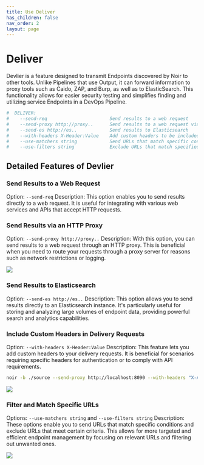 ```yaml
---
title: Use Deliver
has_children: false
nav_order: 2
layout: page
---
```


# Deliver

Devlier is a feature designed to transmit Endpoints discovered by Noir to other tools. Unlike Pipelines that use Output, it can forward information to proxy tools such as Caido, ZAP, and Burp, as well as to ElasticSearch. This functionality allows for easier security testing and simplifies finding and utilizing service Endpoints in a DevOps Pipeline.

```bash
#  DELIVER:
#    --send-req                       Send results to a web request
#    --send-proxy http://proxy..      Send results to a web request via an HTTP proxy
#    --send-es http://es..            Send results to Elasticsearch
#    --with-headers X-Header:Value    Add custom headers to be included in the delivery
#    --use-matchers string            Send URLs that match specific conditions to the Deliver
#    --use-filters string             Exclude URLs that match specified conditions and send the rest to Deliver
```

## Detailed Features of Devlier

### Send Results to a Web Request

Option: `--send-req`
Description: This option enables you to send results directly to a web request. It is useful for integrating with various web services and APIs that accept HTTP requests.


### Send Results via an HTTP Proxy

Option: `--send-proxy http://proxy..`
Description: With this option, you can send results to a web request through an HTTP proxy. This is beneficial when you need to route your requests through a proxy server for reasons such as network restrictions or logging.

![](../../images/advanced/deliver-proxy.png)

### Send Results to Elasticsearch

Option: `--send-es http://es..`
Description: This option allows you to send results directly to an Elasticsearch instance. It's particularly useful for storing and analyzing large volumes of endpoint data, providing powerful search and analytics capabilities.

### Include Custom Headers in Delivery Requests

Option: `--with-headers X-Header:Value`
Description: This feature lets you add custom headers to your delivery requests. It is beneficial for scenarios requiring specific headers for authentication or to comply with API requirements.

```bash
noir -b ./source --send-proxy http://localhost:8090 --with-headers "X-API-Key: ABCD"
```

![](../../images/advanced/deliver-header.png)

### Filter and Match Specific URLs

Options: `--use-matchers string` and `--use-filters string`
Description: These options enable you to send URLs that match specific conditions and exclude URLs that meet certain criteria. This allows for more targeted and efficient endpoint management by focusing on relevant URLs and filtering out unwanted ones.

![](../../images/advanced/deliver-mf.png)